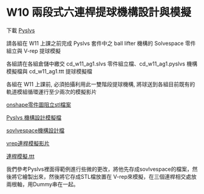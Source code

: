 # W10 兩段式六連桿提球機構設計與模擬

下載 [Pyslvs](http://wcmg3.kmol.info/downloads/pyslvs-18.4.0.mscv1900-amd64_cdw10.7z)

請各組在 W11 上課之前完成 Pyslvs 套件中之 ball lifter 機構的 Solvespace 零件組立與 V-rep 提球模擬

各組請在各組倉儲中繳交 cd_w11_ag1.slvs 零件組立檔、cd_w11_ag1.pyslvs 機構模擬檔與 cd_w11_ag1.ttt 提球模擬檔

各組在 W11 上課前, 必須拍攝利用此一雙階段提球機構, 將球送到各組目前既有的軌道模組循環運行至少兩次的模擬影片

[onshape零件圖阻立stl檔案](https://github.com/s40523226/cd-2018team6/blob/gh-pages/W10-onshap%E9%9B%B6%E4%BB%B6%E5%9C%96-stl/%E9%80%A3%E6%A1%BF%20%281%29.stl)

[Pyslvs 機構設計模擬檔](https://github.com/s40523226/cd-2018team6/blob/gh-pages/W-10/B6.pyslvs)

[sovlvespace機構設計檔](https://github.com/s40523226/cd-2018team6/blob/gh-pages/W-10/B6.slvs)

[vrep連桿模擬影片](https://www.youtube.com/watch?v=0pLH6AMEyMk)

[連桿模擬.ttt](https://github.com/s40523226/cd-2018team6/blob/gh-pages/W-10/%E9%80%A3%E6%A1%BF.ttt)

我們參考Pyslvs裡面得範例進行些微的更改，將他先存成sovlvespace的檔案，然後將它繪製出來，然後將它存成STL檔放置在
V-rep來模擬，在三個連桿相交處放兩根軸，用Dummy串在一起。

